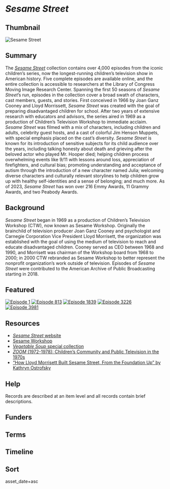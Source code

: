 # <em>Sesame Street</em>

## Thumbnail

![<em>Sesame Street</em>](https://s3.amazonaws.com/americanarchive.org/special-collections/Season_12_Cast_Photo_Baum.jpg "Sesame Street")

## Summary

The [*Sesame Street*](https://americanarchive.org/catalog?f%5Baccess_types%5D%5B%5D=all&f%5Bcontributing_organizations%5D%5B%5D=Sesame+Workshop+%28NY%29&sort=title+asc) collection contains over 4,000 episodes from the iconic children’s series, now the longest-running children’s television show in American history. Five complete episodes are available online, and the entire collection is accessible to researchers at the Library of Congress Moving Image Research Center. Spanning the first 50 seasons of *Sesame Street*’s run, episodes in the collection cover a broad swath of characters, cast members, guests, and stories. First conceived in 1966 by Joan Ganz Cooney and Lloyd Morrissett, *Sesame Street* was created with the goal of preparing disadvantaged children for school. After two years of extensive research with educators and advisors, the series aired in 1969 as a production of Children’s Television Workshop to immediate acclaim. *Sesame Street* was filmed with a mix of characters, including children and adults, celebrity guest hosts, and a cast of colorful Jim Henson Muppets, with special emphasis placed on the cast’s diversity. *Sesame Street* is known for its introduction of sensitive subjects for its child audience over the years, including talking honesty about death and grieving after the beloved actor who played Mr. Hooper died; helping children process overwhelming events like 9/11 with lessons around loss, appreciation of firefighters, and cultural bias; promoting understanding and acceptance of autism through the introduction of a new character named Julia; welcoming diverse characters and culturally relevant storylines to help children grow up with healthy self-identities and a sense of belonging; and much more. As of 2023, *Sesame Street* has won over 216 Emmy Awards, 11 Grammy Awards, and two Peabody Awards. 

## Background

*Sesame Street* began in 1969 as a production of Children’s Television Workshop (CTW), now known as Sesame Workshop. Originally the brainchild of television producer Joan Ganz Cooney and psychologist and Carnegie Corporation Vice President Lloyd Morrisett, the organization was established with the goal of using the medium of television to reach and educate disadvantaged children. Cooney served as CEO between 1968 and 1990, and Morrisett was chairman of the Workshop board from 1968 to 2000; in 2000 CTW rebranded as Sesame Workshop to better represent the nonprofit organization’s work outside of television. Episodes of *Sesame Street* were contributed to the American Archive of Public Broadcasting starting in 2018.

## Featured

[![Episode 1](https://s3.amazonaws.com/americanarchive.org/special-collections/cpb-aacip-1533ebc756d_1.jpg)](/catalog/cpb-aacip-1533ebc756d)
[![Episode 813](https://s3.amazonaws.com/americanarchive.org/special-collections/cpb-aacip-5f4efc45207_1.jpg)](/catalog/cpb-aacip-5f4efc45207)
[![Episode 1839](https://s3.amazonaws.com/americanarchive.org/special-collections/cpb-aacip-3f88f6462a5_1.jpg)](/catalog/cpb-aacip-3f88f6462a5)
[![Episode 3226](https://s3.amazonaws.com/americanarchive.org/special-collections/cpb-aacip-f992ea76e9f_1.jpg)](/catalog/cpb-aacip-f992ea76e9f)
[![Episode 3981](https://s3.amazonaws.com/americanarchive.org/special-collections/cpb-aacip-6c223272d69_1.jpg)](/catalog/cpb-aacip-6c223272d69)

## Resources

- [*Sesame Street* website](https://www.sesamestreet.org/)
- [Sesame Workshop](https://sesameworkshop.org/)
- [*Vegetable Soup* special collection](https://americanarchive.org/special_collections/vegetable-soup)
- [*ZOOM* (1972-1978): Children’s Community and Public Television in the 1970s](https://americanarchive.org/exhibits/zoom)
- [“How Lloyd Morrisett Built Sesame Street, From the Foundation Up” by Kathryn Ostrofsky](https://www.bunkhistory.org/resources/how-lloyd-morrisett-built-sesame-street-from-the-foundation-up)

## Help

Records are described at an item level and all records contain brief descriptions.

## Funders

## Terms

## Timeline

## Sort

asset_date+asc
